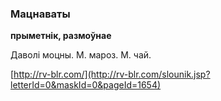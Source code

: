 ### Мацнаваты
**прыметнік, размоўнае**

Даволі моцны. М. мароз. М. чай.

<a rel="author">[http://rv-blr.com/](http://rv-blr.com/slounik.jsp?letterId=0&maskId=0&pageId=1654)</a>

